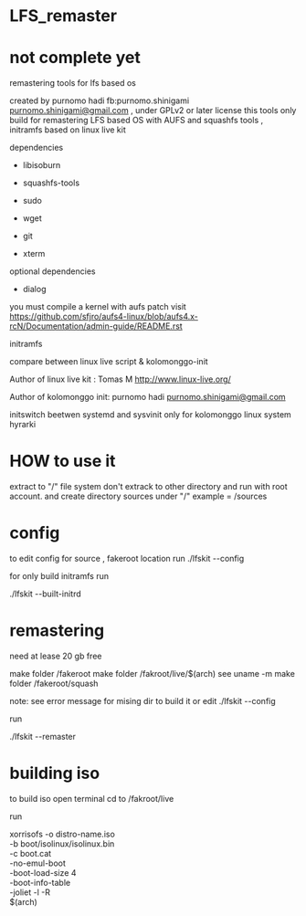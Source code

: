 # LFS_remaster

# not complete yet


remastering tools for lfs based os 

 created by purnomo hadi fb:purnomo.shinigami 
 purnomo.shinigami@gmail.com , under GPLv2 or later license 
 this tools only build for remastering LFS based OS
 with AUFS and squashfs tools , initramfs based on linux live kit 
 
 dependencies 
 
-  libisoburn
   
-  squashfs-tools
   
-  sudo
   
-  wget
   
-  git
   
-  xterm
 
 optional dependencies  
 
 -  dialog
 
 you must compile a kernel with aufs patch visit
 https://github.com/sfjro/aufs4-linux/blob/aufs4.x-rcN/Documentation/admin-guide/README.rst

initramfs 
     
compare between linux live script & kolomonggo-init
     
Author of linux live kit : Tomas M <http://www.linux-live.org/>
     
Author of kolomonggo init: purnomo hadi <purnomo.shinigami@gmail.com>
     
initswitch beetwen systemd and sysvinit only for kolomonggo linux system hyrarki 



 
# HOW to use it 
extract to "/" file system don't extrack to other directory and run with root account. and 
create directory sources under "/" example  = /sources

# config 
to edit config for source , fakeroot location run
 ./lfskit --config 



for only build initramfs run  

 ./lfskit --built-initrd


# remastering 

need at lease 20 gb free 

make folder /fakeroot 
make folder /fakroot/live/$(arch) see  uname -m
make folder /fakeroot/squash

note: see error message for mising dir to build it or edit  ./lfskit --config 

run 

 ./lfskit --remaster
 
# building iso 

to build iso open terminal
cd to /fakroot/live

run 

xorrisofs -o distro-name.iso     \
          -b boot/isolinux/isolinux.bin \
          -c boot.cat                   \
          -no-emul-boot                 \
          -boot-load-size 4             \
          -boot-info-table              \
          -joliet -l -R                 \
          $(arch) 



